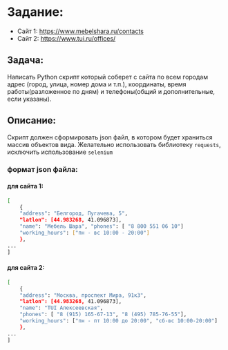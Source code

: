 # Задание:
  - Сайт 1: https://www.mebelshara.ru/contacts
  - Сайт 2: https://www.tui.ru/offices/
  
## Задача:
  Написать Python скрипт который соберет с сайта по всем городам адрес (город, улица, номер дома и т.п.), координаты, 
  время работы(разложенное по дням) и телефоны(общий и дополнительные, если указаны).
  
## Описание:
Скрипт должен сформировать json файл, в котором будет храниться массив объектов вида. Желательно использовать 
библиотеку `requests`, исключить использование `selenium`

### формат json файла:
#### для сайта 1:
```sh
[
    {
    "address": "Белгород, Пугачева, 5",
    "latlon": [44.983268, 41.096873],
    "name": "Мебель Шара", "phones": [ "8 800 551 06 10"]
    "working_hours": ["пн - вс 10:00 - 20:00"]
    },
...
]
```
#### для сайта 2:
```sh
[
    {
    "address": "Москва, проспект Мира, 91к3",
    "latlon": [44.983268, 41.096873], 
    "name": "TUI Алексеевская", 
    "phones": [ "8 (915) 165-67-13", "8 (495) 785-76-55"],
    "working_hours": ["пн - пт 10:00 до 20:00", "сб-вс 10:00-20:00"]
    },
...
]
```
